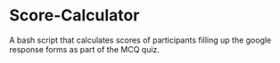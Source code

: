 # Score-Calculator
A bash script that calculates scores of participants filling up the google response forms as part of the MCQ quiz.



